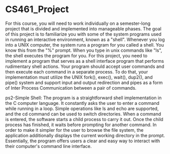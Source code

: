 # CS461_Project
For this course, you will need to work individually on a semester-long project that is divided and implemented into manageable phases. The goal of this project is to familiarize you with some of the system programs used in running an interactive environment, known as a "shell". Whenever you log into a UNIX computer, the system runs a program for you called a shell. You know this from the "%" prompt. When you type in unix commands like "ls", the shell executes the program for you.
For this project, you need to implement a program that serves as a shell interface program that performs rudimentary shell actions. Your program should accept user commands and then execute each command in a separate process. To do that, your implementation must utilize the UNIX fork(), exec(), wait(), dup2(), and pipe() system and support input and output redirection and pipes as a form of Inter Process Communication between a pair of commands.

ps2-Simple Shell: The program is a straightforward shell implementation in the C computer language. It constantly asks the user to enter a command while running in a loop. Simple operations like ls and echo are supported, and the cd command can be used to switch directories. When a command is entered, the software starts a child process to carry it out. Once the child process has finished, it waits before prompting for another command. In order to make it simpler for the user to browse the file system, the application additionally displays the current working directory in the prompt. Essentially, the program offers users a clear and easy way to interact with their computer's command line interface.
